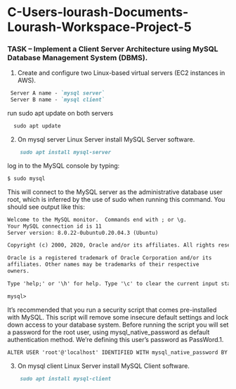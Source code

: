 # C-Users-lourash-Documents-Lourash-Workspace-Project-5

### TASK – Implement a Client Server Architecture using MySQL Database Management System (DBMS).

1.  Create and configure two Linux-based virtual servers (EC2 instances in AWS).

  ```markdown
   Server A name - `mysql server`
   Server B name - `mysql client`
```

 run sudo apt update on both servers
```markdown
  sudo apt update
```
2.  On mysql server Linux Server install MySQL Server software.
```markdown
    sudo apt install mysql-server
```
log in to the MySQL console by typing:
```markdown
$ sudo mysql
```
This will connect to the MySQL server as the administrative database user root, which is inferred by the use of sudo when running this command. You should see output like this:

```markdown
Welcome to the MySQL monitor.  Commands end with ; or \g.
Your MySQL connection id is 11
Server version: 8.0.22-0ubuntu0.20.04.3 (Ubuntu)

Copyright (c) 2000, 2020, Oracle and/or its affiliates. All rights reserved.

Oracle is a registered trademark of Oracle Corporation and/or its
affiliates. Other names may be trademarks of their respective
owners.

Type 'help;' or '\h' for help. Type '\c' to clear the current input statement.

mysql>
```

It’s recommended that you run a security script that comes pre-installed with MySQL. This script will remove some insecure default settings and lock down access to your database system. Before running the script you will set a password for the root user, using mysql_native_password as default authentication method. We’re defining this user’s password as PassWord.1.
```markdown
ALTER USER 'root'@'localhost' IDENTIFIED WITH mysql_native_password BY 'PassWord.1';
```


3.  On mysql client Linux Server install MySQL Client software.

```markdown
    sudo apt install mysql-client
```


